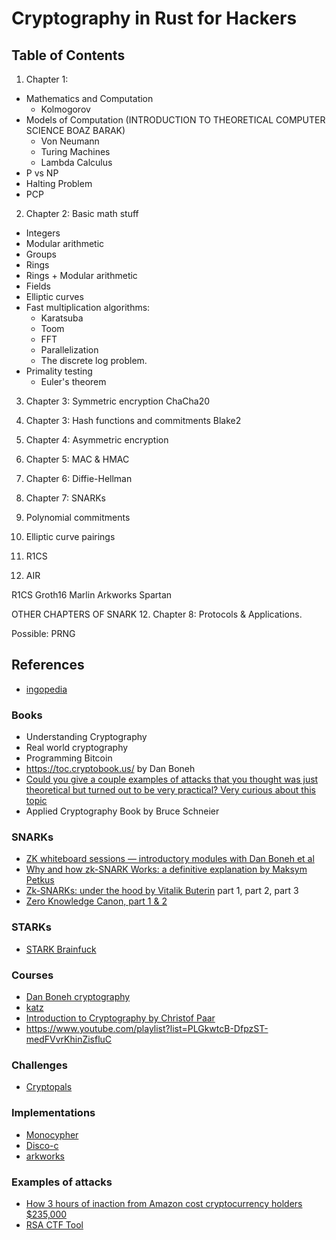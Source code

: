 # Cryptography in Rust for Hackers

## Table of Contents

1. Chapter 1: 
- Mathematics and Computation 
    - Kolmogorov
- Models of Computation (INTRODUCTION TO THEORETICAL COMPUTER SCIENCE BOAZ BARAK)
    - Von Neumann
    - Turing Machines
    - Lambda Calculus
- P vs NP
- Halting Problem
- PCP

2. Chapter 2: Basic math stuff
- Integers
- Modular arithmetic
- Groups
- Rings
- Rings + Modular arithmetic
- Fields
- Elliptic curves
- Fast multiplication algorithms:
    - Karatsuba
    - Toom
    - FFT
    - Parallelization
    - The discrete log problem.
- Primality testing
    - Euler's theorem
 
3. Chapter 3: Symmetric encryption ChaCha20

4. Chapter 3: Hash functions and commitments Blake2

5. Chapter 4: Asymmetric encryption 

6. Chapter 5: MAC & HMAC

7. Chapter 6: Diffie-Hellman

8. Chapter 7: SNARKs

9. Polynomial commitments

10. Elliptic curve pairings

11. R1CS

12. AIR

R1CS
Groth16
Marlin
Arkworks
Spartan

OTHER CHAPTERS OF SNARK
12. Chapter 8: Protocols & Applications.

Possible: PRNG

## References
- [ingopedia](https://github.com/ingonyama-zk/ingopedia)

### Books
- Understanding Cryptography
- Real world cryptography
- Programming Bitcoin
- <https://toc.cryptobook.us/> by Dan Boneh
- [Could you give a couple examples of attacks that you thought was just theoretical but turned out to be very practical? Very curious about this topic](https://news.ycombinator.com/item?id=23384227)
- Applied Cryptography Book by Bruce Schneier

### SNARKs
- [ZK whiteboard sessions — introductory modules with Dan Boneh et al](https://zkhack.dev/whiteboard/)
- [Why and how zk-SNARK Works: a definitive explanation by Maksym Petkus](https://arxiv.org/pdf/1906.07221.pdf)
- [Zk-SNARKs: under the hood by Vitalik Buterin](https://medium.com/@VitalikButerin/zk-snarks-under-the-hood-b33151a013f6) part 1, part 2, part 3
- [Zero Knowledge Canon, part 1 & 2](https://a16zcrypto.com/zero-knowledge-canon/)

### STARKs
- [STARK Brainfuck](https://aszepieniec.github.io/stark-brainfuck/)

### Courses
- [Dan Boneh cryptography](https://www.coursera.org/learn/cryptography)
- [katz](https://www.coursera.org/learn/crypto)
- [Introduction to Cryptography by Christof Paar](https://www.youtube.com/channel/UC1usFRN4LCMcfIV7UjHNuQg/videos?view=0&sort=da)
- <https://www.youtube.com/playlist?list=PLGkwtcB-DfpzST-medFVvrKhinZisfluC>

### Challenges
- [Cryptopals](https://cryptopals.com/)

### Implementations
- [Monocypher](https://monocypher.org/)
- [Disco-c](https://github.com/mimoo/disco-c)
- [arkworks](https://github.com/arkworks-rs)

### Examples of attacks
- [How 3 hours of inaction from Amazon cost cryptocurrency holders $235,000](https://arstechnica.com/information-technology/2022/09/how-3-hours-of-inaction-from-amazon-cost-cryptocurrency-holders-235000/)
- [RSA CTF Tool](https://github.com/RsaCtfTool/RsaCtfTool)
